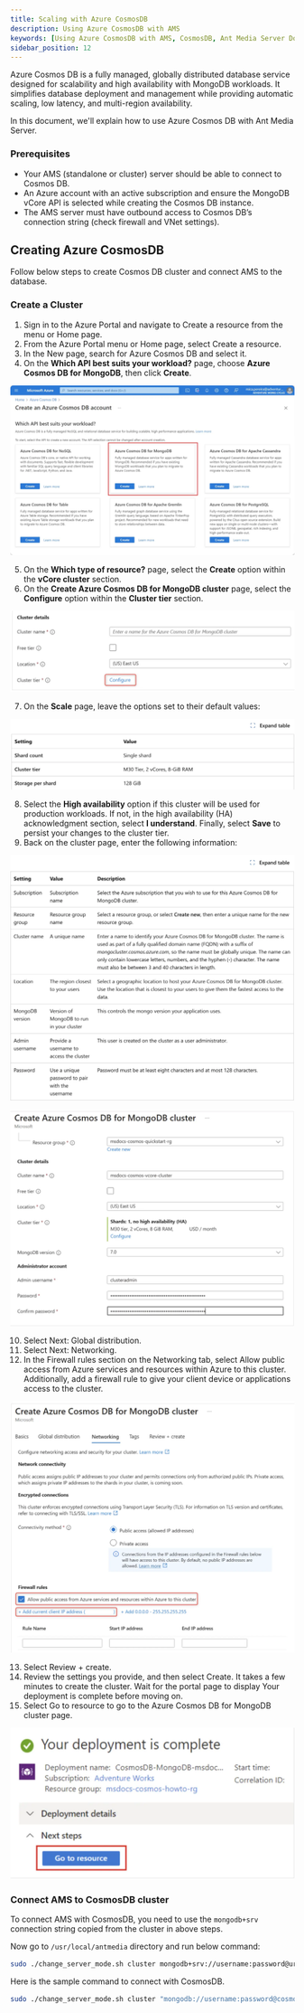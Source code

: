 ```yaml
---
title: Scaling with Azure CosmosDB
description: Using Azure CosmosDB with AMS
keywords: [Using Azure CosmosDB with AMS, CosmosDB, Ant Media Server Documentation, Ant Media Server Tutorials]
sidebar_position: 12
---
```


Azure Cosmos DB is a fully managed, globally distributed database service designed for scalability and high availability with MongoDB workloads. It simplifies database deployment and management while providing automatic scaling, low latency, and multi-region availability.

In this document, we'll explain how to use Azure Cosmos DB with Ant Media Server.

### Prerequisites

- Your AMS (standalone or cluster) server should be able to connect to Cosmos DB.
- An Azure account with an active subscription and ensure the MongoDB vCore API is selected while creating the Cosmos DB instance.
- The AMS server must have outbound access to Cosmos DB’s connection string (check firewall and VNet settings).

## Creating Azure CosmosDB

Follow below steps to create Cosmos DB cluster and connect AMS to the database.

### Create a Cluster

1. Sign in to the Azure Portal and navigate to Create a resource from the menu or Home page.
2. From the Azure Portal menu or Home page, select Create a resource.
3. In the New page, search for Azure Cosmos DB and select it.
4. On the **Which API best suits your workload?** page, choose **Azure Cosmos DB for MongoDB**, then click **Create**.

![CosmosDB Scaling](https://github.com/ant-media/ant-media-documentation/blob/master/static/img/clustering-and-scaling/scale-with-azure-cosmosdb/1-create%20Azure%20cosmos%20DB1.webp)

5. On the **Which type of resource?** page, select the **Create** option within the **vCore cluster** section. 
6. On the **Create Azure Cosmos DB for MongoDB cluster** page, select the **Configure** option within the **Cluster tier** section.

![CosmosDB Scaling](https://github.com/ant-media/ant-media-documentation/blob/master/static/img/clustering-and-scaling/scale-with-azure-cosmosdb/2-Configure%20option.webp)

7. On the **Scale** page, leave the options set to their default values:

![Image3](https://github.com/ant-media/ant-media-documentation/blob/master/static/img/clustering-and-scaling/scale-with-azure-cosmosdb/3-scale.webp)

8. Select the **High availability** option if this cluster will be used for production workloads. If not, in the high availability (HA) acknowledgment section, select **I understand**. Finally, select **Save** to persist your changes to the cluster tier.
9. Back on the cluster page, enter the following information:

![Image4](https://github.com/ant-media/ant-media-documentation/blob/master/static/img/clustering-and-scaling/scale-with-azure-cosmosdb/4-details.webp)

![Image 4a](https://github.com/ant-media/ant-media-documentation/blob/master/static/img/clustering-and-scaling/scale-with-azure-cosmosdb/4a-details.webp)

10. Select Next: Global distribution.
11. Select Next: Networking.
12. In the Firewall rules section on the Networking tab, select Allow public access from Azure services and resources within Azure to this cluster. Additionally, add a firewall rule to give your client device or applications access to the cluster.

![Image 5](https://github.com/ant-media/ant-media-documentation/blob/master/static/img/clustering-and-scaling/scale-with-azure-cosmosdb/5-network.webp)

13. Select Review + create.
14. Review the settings you provide, and then select Create. It takes a few minutes to create the cluster. Wait for the portal page to display Your deployment is complete before moving on.
15. Select Go to resource to go to the Azure Cosmos DB for MongoDB cluster page.

![Image6](https://github.com/ant-media/ant-media-documentation/blob/master/static/img/clustering-and-scaling/scale-with-azure-cosmosdb/6-complete.webp)



### Connect AMS to CosmosDB cluster

To connect AMS with CosmosDB, you need to use the `mongodb+srv` connection string copied from the cluster in above steps.

Now go to `/usr/local/antmedia` directory and run below command:

```bash
sudo ./change_server_mode.sh cluster mongodb+srv://username:password@url
```

Here is the sample command to connect with CosmosDB.

```bash
sudo ./change_server_mode.sh cluster "mongodb://username:password@cosmosdb-account-name.mongo.cosmos.azure.com:10255/?ssl=true&replicaSet=globaldb&retryWrites=false"
```
